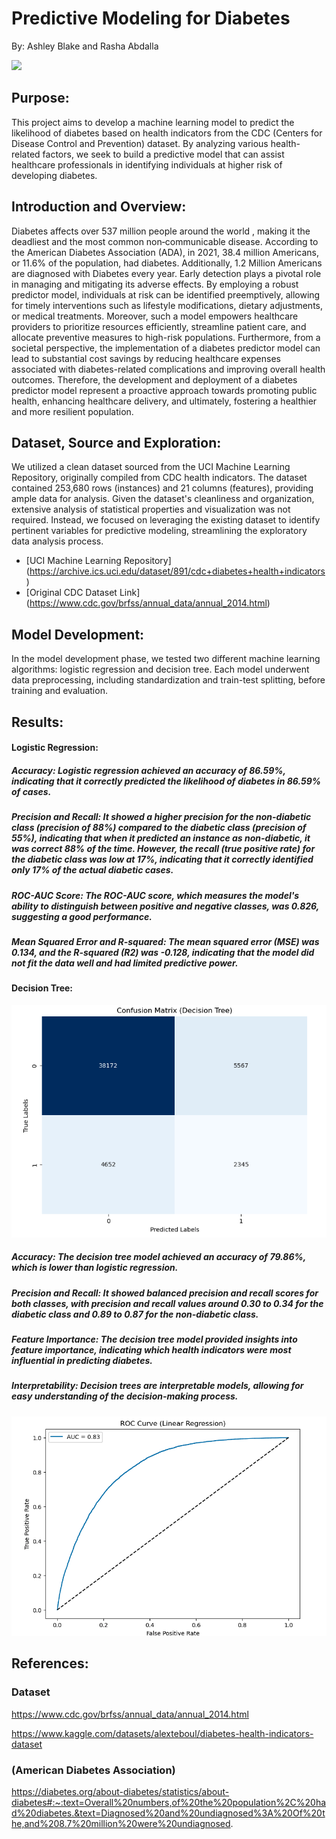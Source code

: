 # Predictive Modeling for Diabetes
By: Ashley Blake and Rasha Abdalla

![](https://d2jx2rerrg6sh3.cloudfront.net/image-handler/ts/20221215080726/ri/1350/src/images/news/ImageForNews_733883_16711528404605542.jpg)

## Purpose: 
This project aims to develop a machine learning model to predict the likelihood of diabetes based on health indicators from the CDC (Centers for Disease Control and Prevention) dataset. By analyzing various health-related factors, we seek to build a predictive model that can assist healthcare professionals in identifying individuals at higher risk of developing diabetes.

## Introduction and Overview:
Diabetes affects  over 537 million people around the world , making it the deadliest and the most common non‐communicable disease.  According to the American Diabetes Association (ADA), in 2021, 38.4 million Americans, or 11.6% of the population, had diabetes. Additionally, 1.2 Million Americans are diagnosed with Diabetes every year. Early detection plays a pivotal role in managing and mitigating its adverse effects. By employing a robust predictor model, individuals at risk can be identified preemptively, allowing for timely interventions such as lifestyle modifications, dietary adjustments, or medical treatments. Moreover, such a model empowers healthcare providers to prioritize resources efficiently, streamline patient care, and allocate preventive measures to high-risk populations. Furthermore, from a societal perspective, the implementation of a diabetes predictor model can lead to substantial cost savings by reducing healthcare expenses associated with diabetes-related complications and improving overall health outcomes. Therefore, the development and deployment of a diabetes predictor model represent a proactive approach towards promoting public health, enhancing healthcare delivery, and ultimately, fostering a healthier and more resilient population.

## Dataset, Source and Exploration:
We utilized a clean dataset sourced from the UCI Machine Learning Repository, originally compiled from CDC health indicators. The dataset contained 253,680 rows (instances) and 21 columns (features), providing ample data for analysis. Given the dataset's cleanliness and organization, extensive analysis of statistical properties and visualization was not required. Instead, we focused on leveraging the existing dataset to identify pertinent variables for predictive modeling, streamlining the exploratory data analysis process.

* [UCI Machine Learning Repository] (https://archive.ics.uci.edu/dataset/891/cdc+diabetes+health+indicators)
* [Original CDC Dataset Link] (https://www.cdc.gov/brfss/annual_data/annual_2014.html)


## Model Development:
In the model development phase, we tested two different machine learning algorithms: logistic regression and decision tree. Each model underwent data preprocessing, including standardization and train-test splitting, before training and evaluation. 


## Results:
#### Logistic Regression:

##### Accuracy: Logistic regression achieved an accuracy of 86.59%, indicating that it correctly predicted the likelihood of diabetes in 86.59% of cases.
##### Precision and Recall: It showed a higher precision for the non-diabetic class (precision of 88%) compared to the diabetic class (precision of 55%), indicating that when it predicted an instance as non-diabetic, it was correct 88% of the time. However, the recall (true positive rate) for the diabetic class was low at 17%, indicating that it correctly identified only 17% of the actual diabetic cases.
##### ROC-AUC Score: The ROC-AUC score, which measures the model's ability to distinguish between positive and negative classes, was 0.826, suggesting a good performance.
##### Mean Squared Error and R-squared: The mean squared error (MSE) was 0.134, and the R-squared (R2) was -0.128, indicating that the model did not fit the data well and had limited predictive power.

#### Decision Tree:
![image](Visualizations/Confusion%20Matrix_Decision%20Tree.png)


 
##### Accuracy: The decision tree model achieved an accuracy of 79.86%, which is lower than logistic regression.
##### Precision and Recall: It showed balanced precision and recall scores for both classes, with precision and recall values around 0.30 to 0.34 for the diabetic class and 0.89 to 0.87 for the non-diabetic class.
##### Feature Importance: The decision tree model provided insights into feature importance, indicating which health indicators were most influential in predicting diabetes.
##### Interpretability: Decision trees are interpretable models, allowing for easy understanding of the decision-making process.
![image](Visualizations/LogisticRegression_RocCurve.png)
## References:

### Dataset

https://www.cdc.gov/brfss/annual_data/annual_2014.html

https://www.kaggle.com/datasets/alexteboul/diabetes-health-indicators-dataset

### (American Diabetes Association)

https://diabetes.org/about-diabetes/statistics/about-diabetes#:~:text=Overall%20numbers,of%20the%20population%2C%20had%20diabetes.&text=Diagnosed%20and%20undiagnosed%3A%20Of%20the,and%208.7%20million%20were%20undiagnosed.
